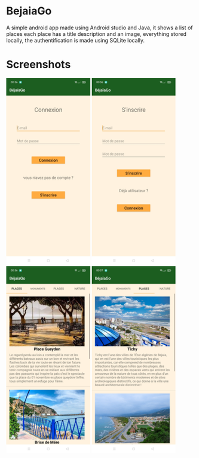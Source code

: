 # BejaiaGo
A simple android app made using Android studio and Java, it shows a list of places each place has a title description and an image, everything stored locally, the authentification is made using SQLite locally.
# Screenshots
<img src="/login.jpg" height="500">
<img src="/signup.jpg" height="500">
<img src="/1.jpg" height="500"> <img src="/2.jpg" height="500">

